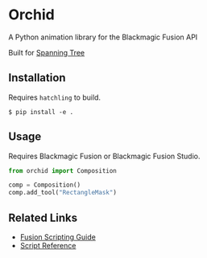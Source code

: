 # Orchid

A Python animation library for the Blackmagic Fusion API

Built for [Spanning Tree](https://youtube.com/spanningtree)

## Installation

Requires `hatchling` to build.

```
$ pip install -e .
```

## Usage

Requires Blackmagic Fusion or Blackmagic Fusion Studio.

```python
from orchid import Composition

comp = Composition()
comp.add_tool("RectangleMask")
```

## Related Links

- [Fusion Scripting Guide](https://documents.blackmagicdesign.com/UserManuals/Fusion8_Scripting_Guide.pdf)
- [Script Reference](https://www.steakunderwater.com/VFXPedia/96.0.243.189/index8c76.html?title=Eyeon:Script/Reference/Applications/Fusion/Classes)
